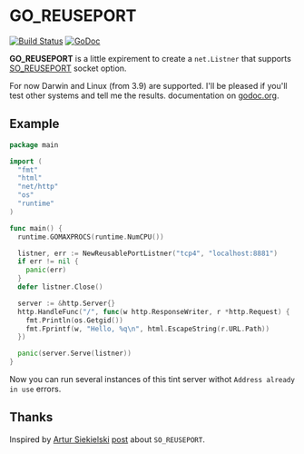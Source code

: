 # GO_REUSEPORT

[![Build Status](https://travis-ci.org/kavu/go_reuseport.png?branch=master)](https://travis-ci.org/kavu/go_reuseport)
[![GoDoc](https://godoc.org/github.com/kavu/go_reuseport?status.png)](https://godoc.org/github.com/kavu/go_reuseport)

**GO_REUSEPORT** is a little expirement to create a `net.Listner` that supports [SO_REUSEPORT](http://lwn.net/Articles/542629/) socket option.

For now Darwin and Linux (from 3.9) are supported. I'll be pleased if you'll test other systems and tell me the results.
 documentation on [godoc.org](http://godoc.org/github.com/kavu/go_reuseport "go_reuseport documentation").

## Example ##

```go
package main

import (
  "fmt"
  "html"
  "net/http"
  "os"
  "runtime"
)

func main() {
  runtime.GOMAXPROCS(runtime.NumCPU())

  listner, err := NewReusablePortListner("tcp4", "localhost:8881")
  if err != nil {
    panic(err)
  }
  defer listner.Close()

  server := &http.Server{}
  http.HandleFunc("/", func(w http.ResponseWriter, r *http.Request) {
    fmt.Println(os.Getgid())
    fmt.Fprintf(w, "Hello, %q\n", html.EscapeString(r.URL.Path))
  })

  panic(server.Serve(listner))
}
```

Now you can run several instances of this tint server withot `Address already in use` errors.

## Thanks

Inspired by [Artur Siekielski](https://github.com/aartur) [post](http://freeprogrammersblog.vhex.net/post/linux-39-introdued-new-way-of-writing-socket-servers/2) about `SO_REUSEPORT`.

